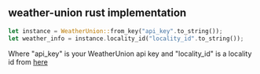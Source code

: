 ## weather-union rust implementation
```rust
let instance = WeatherUnion::from_key("api_key".to_string());
let weather_info = instance.locality_id("locality_id".to_string());
```
Where "api_key" is your WeatherUnion api key and "locality_id" is a locality id from [here](https://b.zmtcdn.com/data/file_assets/65fa362da3aa560a92f0b8aeec0dfda31713163042.pdf)